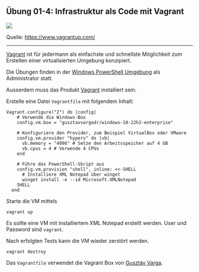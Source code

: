 ## Übung 01-4: Infrastruktur als Code mit Vagrant

![](https://www.vagrantup.com/_next/image?url=https%3A%2F%2Fwww.datocms-assets.com%2F58478%2F1667241891-vagrant-illustration.png&w=3840&q=75)

Quelle: https://www.vagrantup.com/
- - - 

[Vagrant](https://www.vagrantup.com/) ist für jedermann als einfachste und schnellste Möglichkeit zum Erstellen einer virtualisierten Umgebung konzipiert.

Die Übungen finden in der [Windows PowerShell Umgebung](https://git-scm.com/downloads) als Administrator statt. 

Ausserdem muss das Produkt [Vagrant](https://www.vagrantup.com/) installiert sein.

Erstelle eine Datei `Vagrantfile` mit folgendem Inhalt:

    Vagrant.configure("2") do |config|
        # Verwende die Windows-Box
        config.vm.box = "gusztavvargadr/windows-10-22h2-enterprise"
      
        # Konfiguriere den Provider, zum Beispiel VirtualBox oder VMware
        config.vm.provider "hyperv" do |vb|
          vb.memory = "4096" # Setze den Arbeitsspeicher auf 4 GB
          vb.cpus = 4 # Verwende 4 CPUs
        end
      
        # Führe das PowerShell-Skript aus
        config.vm.provision "shell", inline: <<-SHELL
          # Installiere XML Notepad über winget
          winget install -e --id Microsoft.XMLNotepad
        SHELL
      end

Starte die VM mittels

    vagrant up
    
Es sollte eine VM mit installiertem XML Notepad erstellt werden. User und Password sind `vagrant`.

Nach erfolgten Tests kann die VM wieder zerstört werden.

    vagrant destroy

Das `Vagrantfile` verwendet die Vagrant Box von [Gusztáv Varga](https://github.com/gusztavvargadr/packer/tree/master/samples/windows-10).    
    